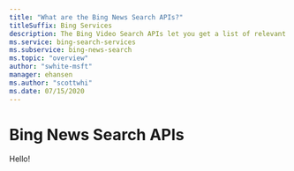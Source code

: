 ```yaml
---
title: "What are the Bing News Search APIs?"
titleSuffix: Bing Services
description: The Bing Video Search APIs let you get a list of relevant news articles to a user's query, get top news articles, and get trending news. Results are provided as JSON.
ms.service: bing-search-services
ms.subservice: bing-news-search
ms.topic: "overview"
author: "swhite-msft"
manager: ehansen
ms.author: "scottwhi"
ms.date: 07/15/2020
---
```


# Bing News Search APIs

Hello!